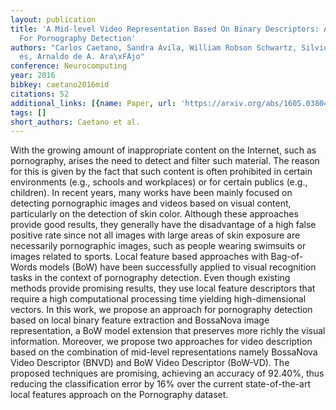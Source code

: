 ```yaml
---
layout: publication
title: 'A Mid-level Video Representation Based On Binary Descriptors: A Case Study
  For Pornography Detection'
authors: "Carlos Caetano, Sandra Avila, William Robson Schwartz, Silvio Jamil F. Guimar\xE3\
  es, Arnaldo de A. Ara\xFAjo"
conference: Neurocomputing
year: 2016
bibkey: caetano2016mid
citations: 52
additional_links: [{name: Paper, url: 'https://arxiv.org/abs/1605.03804'}]
tags: []
short_authors: Caetano et al.
---
```

With the growing amount of inappropriate content on the Internet, such as
pornography, arises the need to detect and filter such material. The reason for
this is given by the fact that such content is often prohibited in certain
environments (e.g., schools and workplaces) or for certain publics (e.g.,
children). In recent years, many works have been mainly focused on detecting
pornographic images and videos based on visual content, particularly on the
detection of skin color. Although these approaches provide good results, they
generally have the disadvantage of a high false positive rate since not all
images with large areas of skin exposure are necessarily pornographic images,
such as people wearing swimsuits or images related to sports. Local feature
based approaches with Bag-of-Words models (BoW) have been successfully applied
to visual recognition tasks in the context of pornography detection. Even
though existing methods provide promising results, they use local feature
descriptors that require a high computational processing time yielding
high-dimensional vectors. In this work, we propose an approach for pornography
detection based on local binary feature extraction and BossaNova image
representation, a BoW model extension that preserves more richly the visual
information. Moreover, we propose two approaches for video description based on
the combination of mid-level representations namely BossaNova Video Descriptor
(BNVD) and BoW Video Descriptor (BoW-VD). The proposed techniques are
promising, achieving an accuracy of 92.40%, thus reducing the classification
error by 16% over the current state-of-the-art local features approach on the
Pornography dataset.